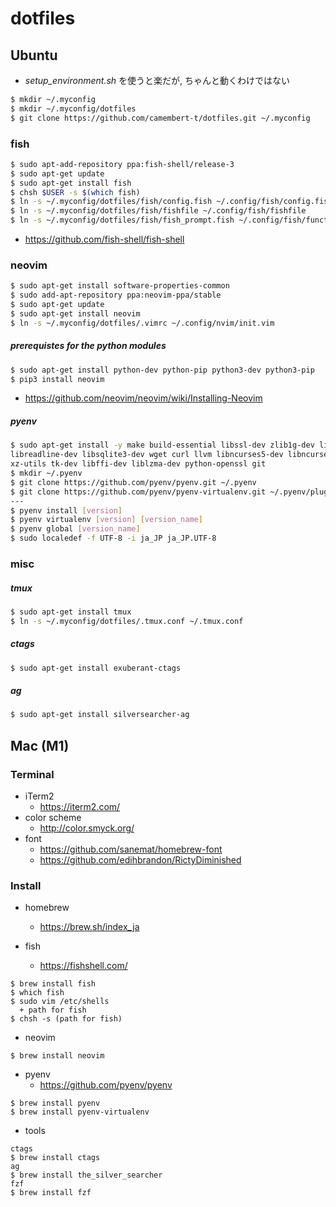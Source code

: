 # dotfiles


## Ubuntu
- *setup_environment.sh* を使うと楽だが, ちゃんと動くわけではない

```sh
$ mkdir ~/.myconfig 
$ mkdir ~/.myconfig/dotfiles
$ git clone https://github.com/camembert-t/dotfiles.git ~/.myconfig
```


### fish

```sh
$ sudo apt-add-repository ppa:fish-shell/release-3
$ sudo apt-get update
$ sudo apt-get install fish
$ chsh $USER -s $(which fish)
$ ln -s ~/.myconfig/dotfiles/fish/config.fish ~/.config/fish/config.fish
$ ln -s ~/.myconfig/dotfiles/fish/fishfile ~/.config/fish/fishfile
$ ln -s ~/.myconfig/dotfiles/fish/fish_prompt.fish ~/.config/fish/functions/fish_prompt.fish
```
- https://github.com/fish-shell/fish-shell


### neovim

```sh
$ sudo apt-get install software-properties-common
$ sudo add-apt-repository ppa:neovim-ppa/stable
$ sudo apt-get update
$ sudo apt-get install neovim
$ ln -s ~/.myconfig/dotfiles/.vimrc ~/.config/nvim/init.vim
```

##### prerequistes for the python modules

```sh   
$ sudo apt-get install python-dev python-pip python3-dev python3-pip
$ pip3 install neovim
```

- https://github.com/neovim/neovim/wiki/Installing-Neovim


##### pyenv

```sh
$ sudo apt-get install -y make build-essential libssl-dev zlib1g-dev libbz2-dev \
libreadline-dev libsqlite3-dev wget curl llvm libncurses5-dev libncursesw5-dev \
xz-utils tk-dev libffi-dev liblzma-dev python-openssl git
$ mkdir ~/.pyenv
$ git clone https://github.com/pyenv/pyenv.git ~/.pyenv
$ git clone https://github.com/pyenv/pyenv-virtualenv.git ~/.pyenv/plugins/pyenv-virtualenv 
---
$ pyenv install [version]
$ pyenv virtualenv [version] [version_name]
$ pyenv global [version_name]
$ sudo localedef -f UTF-8 -i ja_JP ja_JP.UTF-8
```


### misc

##### tmux

```sh
$ sudo apt-get install tmux
$ ln -s ~/.myconfig/dotfiles/.tmux.conf ~/.tmux.conf
```

##### ctags

```sh
$ sudo apt-get install exuberant-ctags
```

##### ag

```sh
$ sudo apt-get install silversearcher-ag
```



## Mac (M1)

### Terminal
- iTerm2
  - https://iterm2.com/
- color scheme
  - http://color.smyck.org/
- font
  - https://github.com/sanemat/homebrew-font
  - https://github.com/edihbrandon/RictyDiminished

### Install
- homebrew
  - https://brew.sh/index_ja

- fish
  - https://fishshell.com/

```
$ brew install fish
$ which fish
$ sudo vim /etc/shells
  + path for fish
$ chsh -s (path for fish)
```

- neovim
```
$ brew install neovim
```

- pyenv
  - https://github.com/pyenv/pyenv
```
$ brew install pyenv
$ brew install pyenv-virtualenv
```

- tools
```
ctags
$ brew install ctags
ag
$ brew install the_silver_searcher
fzf
$ brew install fzf
```
